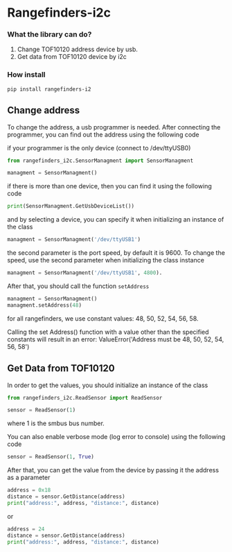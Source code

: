 # Rangefinders-i2c

### What the library can do?
1. Change TOF10120 address device by usb. 
2. Get data from TOF10120 device by i2c

### How install
```commandline
pip install rangefinders-i2
```

## Change address

To change the address, a usb programmer is needed.
After connecting the programmer, you can find out the address using the following code


if your programmer is the only device (connect to /dev/ttyUSB0)
```python
from rangefinders_i2c.SensorManagment import SensorManagment

managment = SensorManagment()
```
if there is more than one device, then you can find it using the following code
```python
print(SensorManagment.GetUsbDeviceList())
```
and by selecting a device, you can specify it when initializing an instance of the class
```python
managment = SensorManagment('/dev/ttyUSB1')
```
the second parameter is the port speed, by default it is 9600. To change the speed, use the second parameter when initializing the class instance
```python
managment = SensorManagment('/dev/ttyUSB1', 4800).
```
After that, you should call the function `setAddress`
```python
managment = SensorManagment()
managment.setAddress(48)
```
for all rangefinders, we use constant values: 48, 50, 52, 54, 56, 58.

Calling the set Address() function with a value other than the specified constants will result in an error: ValueError('Address must be 48, 50, 52, 54, 56, 58')

## Get Data from TOF10120

In order to get the values, you should initialize an instance of the class

```python
from rangefinders_i2c.ReadSensor import ReadSensor

sensor = ReadSensor(1)
```
where 1 is the smbus bus number.

You can also enable verbose mode (log error to console) using the following code
```python
sensor = ReadSensor(1, True)
```

After that, you can get the value from the device by passing it the address as a parameter

```python
address = 0x18
distance = sensor.GetDistance(address)
print("address:", address, "distance:", distance)
```

or

```python
address = 24
distance = sensor.GetDistance(address)
print("address:", address, "distance:", distance)
```





